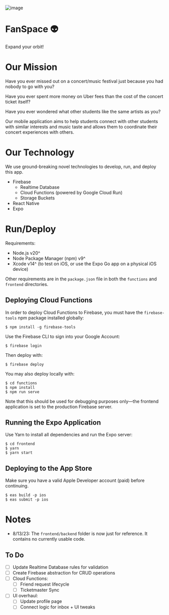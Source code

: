![image](https://github.com/FanSpaceHQ/.github/assets/8313325/53e8afa1-d4f7-49a1-8dcb-5208896fed00)

# FanSpace 👽
Expand your orbit!

# Our Mission
Have you ever missed out on a concert/music festival just because you had nobody to go with you?

Have you ever spent more money on Uber fees than the cost of the concert ticket itself?

Have you ever wondered what other students like the same artists as you? 

Our mobile application aims to help students connect with other students with similar interests and music taste and allows them to coordinate their concert experiences with others.

# Our Technology
We use ground-breaking novel technologies to develop, run, and deploy this app. 
- Firebase
  - Realtime Database
  - Cloud Functions (powered by Google Cloud Run)
  - Storage Buckets
- React Native
- Expo

# Run/Deploy
Requirements:
- Node.js v20^
- Node Package Manager (npm) v9^
- Xcode v14^ (to test on iOS, or use the Expo Go app on a physical iOS device)

Other requirements are in the `package.json` file in both the `functions` and
`frontend` directories.

## Deploying Cloud Functions
In order to deploy Cloud Functions to Firebase, you must have the
`firebase-tools` npm package installed globally:
```shell
$ npm install -g firebase-tools
```
Use the Firebase CLI to sign into your Google Account:
```shell
$ firebase login
```
Then deploy with:
```shell
$ firebase deploy
```
You may also deploy locally with:
```shell
$ cd functions
$ npm install
$ npm run serve
```
Note that this should be used for debugging purposes only—the frontend
application is set to the production Firebase server.
## Running the Expo Application
Use Yarn to install all dependencies and run the Expo server:
```shell
$ cd frontend
$ yarn
$ yarn start
```
## Deploying to the App Store
Make sure you have a valid Apple Developer account (paid) before continuing.
```shell
$ eas build -p ios
$ eas submit -p ios
```

# Notes
- 8/13/23: The `frontend/backend` folder is now just for reference. It contains
  no currently usable code.

## To Do
- [ ] Update Realtime Database rules for validation
- [ ] Create Firebase abstraction for CRUD operations
- [ ] Cloud Functions:
  - [ ] Friend request lifecycle
  - [ ] Ticketmaster Sync
- [ ] UI overhaul:
  - [ ] Update profile page
  - [ ] Connect logic for inbox + UI tweaks
